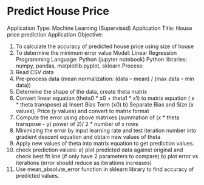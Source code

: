 # Predict House Price

Application Type: Machine Learning (Supervised)
Application Title: House price prediction
Application Objective: 
1) To calculate the accuracy of predicted house price using size of house
2) To determine the minimum error value
Model: Linear Regression
Programming Language: Python (jupyter notebook)
Python libraries: numpy, pandas, matplotlib.pyplot, sklearn
Process:
1) Read CSV data
2) Pre-process data (mean normalization: (data – mean) / (max data – min data))
3) Determine the shape of the data, create theta matrix
4) Convert linear equation (theta0 * x0 + theta1 * x1) to matrix equation ( x * theta transpose)
  a) Insert Bias Term (x0)
  b) Separate Bias and Size (x values), Price (y values) and convert to matrix format
5) Compute the error using above matrixes (summation of (x * theta transpose - y) power of 2)/ 2 * number of x rows 
6) Minimizing the error by input learning rate and test iteration number into gradient descent equation and obtain new values of theta
9) Apply new values of theta into matrix equation to get prediction values.
8) check prediction values:
  a) plot predicted data against original and check best fit line (if only have 2 parameters to compare)
  b) plot error vs iterations (error should reduce as iterations increases) 
9) Use mean_absolute_error function in sklearn library to find accuracy of predicted values.
